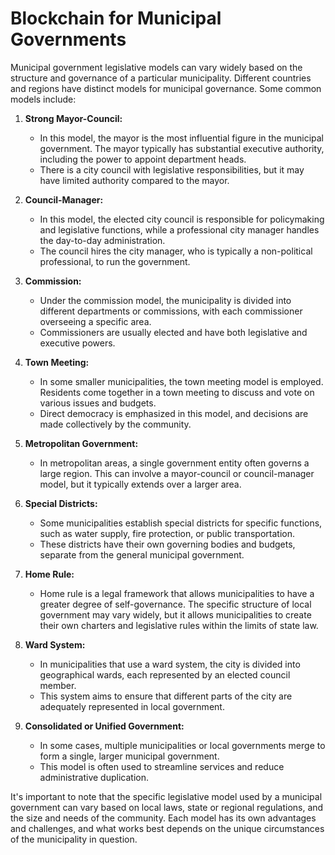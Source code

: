 # Blockchain for Municipal Governments

Municipal government legislative models can vary widely based on the structure and governance of a particular municipality. Different countries and regions have distinct models for municipal governance. Some common models include:

1. **Strong Mayor-Council:**

   - In this model, the mayor is the most influential figure in the municipal government. The mayor typically has substantial executive authority, including the power to appoint department heads.
   - There is a city council with legislative responsibilities, but it may have limited authority compared to the mayor.
2. **Council-Manager:**

   - In this model, the elected city council is responsible for policymaking and legislative functions, while a professional city manager handles the day-to-day administration.
   - The council hires the city manager, who is typically a non-political professional, to run the government.
3. **Commission:**

   - Under the commission model, the municipality is divided into different departments or commissions, with each commissioner overseeing a specific area.
   - Commissioners are usually elected and have both legislative and executive powers.
4. **Town Meeting:**

   - In some smaller municipalities, the town meeting model is employed. Residents come together in a town meeting to discuss and vote on various issues and budgets.
   - Direct democracy is emphasized in this model, and decisions are made collectively by the community.
5. **Metropolitan Government:**

   - In metropolitan areas, a single government entity often governs a large region. This can involve a mayor-council or council-manager model, but it typically extends over a larger area.
6. **Special Districts:**

   - Some municipalities establish special districts for specific functions, such as water supply, fire protection, or public transportation.
   - These districts have their own governing bodies and budgets, separate from the general municipal government.
7. **Home Rule:**

   - Home rule is a legal framework that allows municipalities to have a greater degree of self-governance. The specific structure of local government may vary widely, but it allows municipalities to create their own charters and legislative rules within the limits of state law.
8. **Ward System:**

   - In municipalities that use a ward system, the city is divided into geographical wards, each represented by an elected council member.
   - This system aims to ensure that different parts of the city are adequately represented in local government.
9. **Consolidated or Unified Government:**

   - In some cases, multiple municipalities or local governments merge to form a single, larger municipal government.
   - This model is often used to streamline services and reduce administrative duplication.

It's important to note that the specific legislative model used by a municipal government can vary based on local laws, state or regional regulations, and the size and needs of the community. Each model has its own advantages and challenges, and what works best depends on the unique circumstances of the municipality in question.
